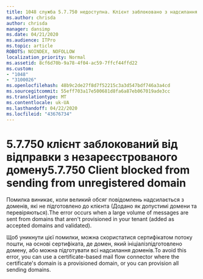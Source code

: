 ```yaml
---
title: 1048 служба 5.7.750 недоступна. Клієнт заблоковано з надсилання незареєстрованих доменів
ms.author: chrisda
author: chrisda
manager: dansimp
ms.date: 04/21/2020
ms.audience: ITPro
ms.topic: article
ROBOTS: NOINDEX, NOFOLLOW
localization_priority: Normal
ms.assetid: 8cf6d70b-9a78-4f04-ac59-7ffcf44ffd22
ms.custom:
- "1048"
- "3100026"
ms.openlocfilehash: 48b9c2de27f8d7f52215c3a3d547bdf746a3a4cd
ms.sourcegitcommit: 55eff703a17e500681d8fa6a87eb067019ade3cc
ms.translationtype: MT
ms.contentlocale: uk-UA
ms.lasthandoff: 04/22/2020
ms.locfileid: "43676734"
---
```

# <a name="57750-client-blocked-from-sending-from-unregistered-domain"></a><span data-ttu-id="8ac26-103">5.7.750 клієнт заблокований від відправки з незареєстрованого домену</span><span class="sxs-lookup"><span data-stu-id="8ac26-103">5.7.750 Client blocked from sending from unregistered domain</span></span>

<span data-ttu-id="8ac26-104">Помилка виникає, коли великий обсяг повідомлень надсилається з доменів, які не підготовлено до клієнта (Додано як допустимі домени та перевіряються).</span><span class="sxs-lookup"><span data-stu-id="8ac26-104">The error occurs when a large volume of messages are sent from domains that aren't provisioned in your tenant (added as accepted domains and validated).</span></span>

<span data-ttu-id="8ac26-105">Щоб уникнути цієї помилки, можна скористатися сертифікатом потоку пошти, на основі сертифіката, де домен, який ініціалізпідготовлено домену, або можна підготувати всі надсилання доменів.</span><span class="sxs-lookup"><span data-stu-id="8ac26-105">To avoid this error, you can use a certificate-based mail flow connector where the certificate's domain is a provisioned domain, or you can provision all sending domains.</span></span>
